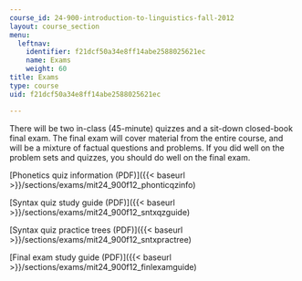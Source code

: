 ```yaml
---
course_id: 24-900-introduction-to-linguistics-fall-2012
layout: course_section
menu:
  leftnav:
    identifier: f21dcf50a34e8ff14abe2588025621ec
    name: Exams
    weight: 60
title: Exams
type: course
uid: f21dcf50a34e8ff14abe2588025621ec

---
```


There will be two in-class (45-minute) quizzes and a sit-down closed-book final exam. The final exam will cover material from the entire course, and will be a mixture of factual questions and problems. If you did well on the problem sets and quizzes, you should do well on the final exam.

[Phonetics quiz information (PDF)]({{< baseurl >}}/sections/exams/mit24_900f12_phonticqzinfo)

[Syntax quiz study guide (PDF)]({{< baseurl >}}/sections/exams/mit24_900f12_sntxqzguide)

[Syntax quiz practice trees (PDF)]({{< baseurl >}}/sections/exams/mit24_900f12_sntxpractree)

[Final exam study guide (PDF)]({{< baseurl >}}/sections/exams/mit24_900f12_finlexamguide)